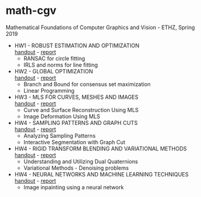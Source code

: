 # math-cgv
Mathematical Foundations of Computer Graphics and Vision - ETHZ, Spring 2019

* HW1 - ROBUST ESTIMATION AND OPTIMIZATION\
[handout](./HW1/handout/hw1.pdf) - [report](./HW1/submission/README.pdf) 
  * RANSAC for circle fitting
  * IRLS and norms for line fitting
* HW2 - GLOBAL OPTIMIZATION\
[handout](./HW2/handout/hw2.pdf) - [report](./HW2/submission/README.pdf) 
  * Branch and Bound for consensus set maximization
  * Linear Programming
* HW3 - MLS FOR CURVES, MESHES AND IMAGES\
[handout](./HW3/handout/hw3.pdf) - [report](./HW3/submission/README.pdf) 
  * Curve and Surface Reconstruction Using MLS
  * Image Deformation Using MLS
* HW4 - SAMPLING PATTERNS AND GRAPH CUTS\
[handout](./HW4/handout/hw4.pdf) - [report](./HW4/submission/README.pdf) 
  * Analyzing Sampling Patterns
  * Interactive Segmentation with Graph Cut
* HW4 - RIGID TRANSFORM BLENDING AND VARIATIONAL METHODS\
[handout](./HW5/handout/hw5.pdf) - [report](./HW5/submission/README.pdf) 
  * Understanding and Utilizing Dual Quaternions
  * Variational Methods - Denoising problems
* HW4 - NEURAL NETWORKS AND MACHINE LEARNING TECHNIQUES\
[handout](./HW6/handout/hw6.pdf) - [report](./HW6/submission/README.pdf) 
  * Image inpainting using a neural network
